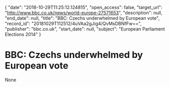 {
  "date": "2018-10-29T11:25:12.124815", 
  "open_access": false, 
  "target_url": "http://www.bbc.co.uk/news/world-europe-27571653", 
  "description": null, 
  "end_date": null, 
  "title": "BBC:  Czechs underwhelmed by European vote", 
  "record_id": "20181029T112512/4uVAa2gJig4/QvMsDBNfFw==", 
  "publisher": "bbc.co.uk", 
  "start_date": null, 
  "subject": "European Parliament Elections 2014"
}

# BBC:  Czechs underwhelmed by European vote

None